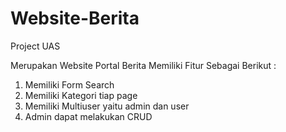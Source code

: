 # Website-Berita
Project UAS

Merupakan Website Portal Berita
Memiliki Fitur Sebagai Berikut :
1. Memiliki Form Search
2. Memiliki Kategori tiap page
3. Memiliki Multiuser yaitu admin dan user
4. Admin dapat melakukan CRUD
